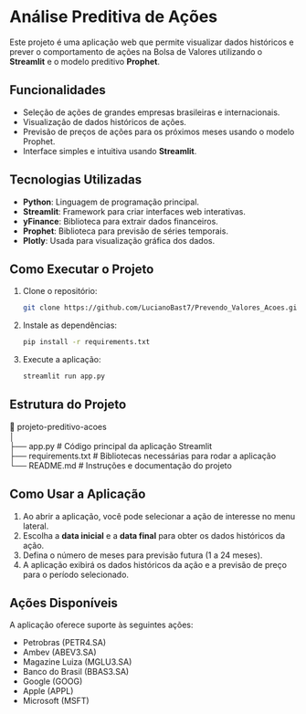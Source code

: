 # Análise Preditiva de Ações

Este projeto é uma aplicação web que permite visualizar dados históricos e prever o comportamento de ações na Bolsa de Valores utilizando o **Streamlit** e o modelo preditivo **Prophet**.

## Funcionalidades

- Seleção de ações de grandes empresas brasileiras e internacionais.
- Visualização de dados históricos de ações.
- Previsão de preços de ações para os próximos meses usando o modelo Prophet.
- Interface simples e intuitiva usando **Streamlit**.

## Tecnologias Utilizadas

- **Python**: Linguagem de programação principal.
- **Streamlit**: Framework para criar interfaces web interativas.
- **yFinance**: Biblioteca para extrair dados financeiros.
- **Prophet**: Biblioteca para previsão de séries temporais.
- **Plotly**: Usada para visualização gráfica dos dados.

## Como Executar o Projeto

1. Clone o repositório:
    ```bash
    git clone https://github.com/LucianoBast7/Prevendo_Valores_Acoes.git
    ```

2. Instale as dependências:
    ```bash
    pip install -r requirements.txt
    ```

3. Execute a aplicação:
    ```bash
    streamlit run app.py
    ```

## Estrutura do Projeto
📂 projeto-preditivo-acoes  
│  
├── app.py                   # Código principal da aplicação Streamlit  
├── requirements.txt          # Bibliotecas necessárias para rodar a aplicação  
└── README.md                 # Instruções e documentação do projeto  

## Como Usar a Aplicação

1. Ao abrir a aplicação, você pode selecionar a ação de interesse no menu lateral.
2. Escolha a **data inicial** e a **data final** para obter os dados históricos da ação.
3. Defina o número de meses para previsão futura (1 a 24 meses).
4. A aplicação exibirá os dados históricos da ação e a previsão de preço para o período selecionado.

## Ações Disponíveis

A aplicação oferece suporte às seguintes ações:

- Petrobras (PETR4.SA)
- Ambev (ABEV3.SA)
- Magazine Luiza (MGLU3.SA)
- Banco do Brasil (BBAS3.SA)
- Google (GOOG)
- Apple (APPL)
- Microsoft (MSFT)

